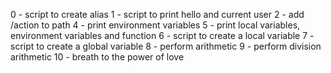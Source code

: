 0 - script to create alias
1 - script to print hello and current user
2 - add /action to path
4 - print environment variables
5 - print local variables, environment variables and function
6 - script to create a local variable
7 - script to create a global variable
8 - perform arithmetic
9 - perform division arithmetic
10 - breath to the power of love
